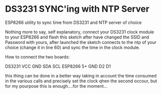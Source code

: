# DS3231 SYNC'ing with NTP Server
ESP8266 utility to sync time from DS3231 and NTP server of choice

Nothing more to say, self explanatory, connect your DS3231 clock module to your ESP8266 and flash this sketch after have changed 
the SSID and Password with yours, after launched the sketch connects to the ntp of your choice (change it in line 60) and sync 
the time in the clock module.

How to connect the two boards:

DS3231  VCC GND SDA SCL
ESP8266 5+  GND  D2  D1

this thing can be done in a better way taking in account the time consumed in the various calls and precisely set the clock qhen the second occour, but for my pourpose this is enough....for the moment...
